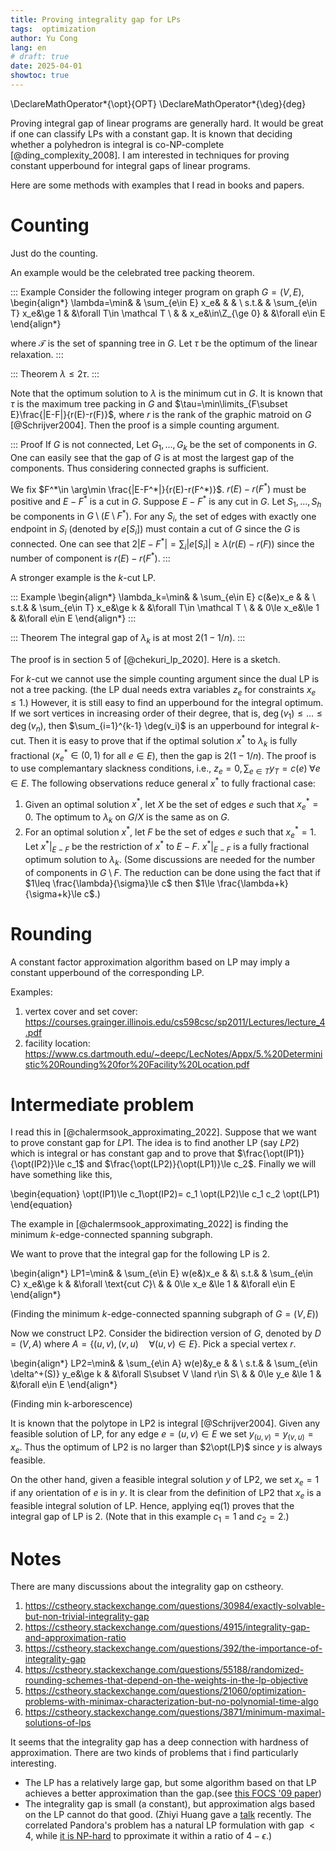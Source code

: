 ```yaml
---
title: Proving integrality gap for LPs
tags:  optimization
author: Yu Cong
lang: en
# draft: true
date: 2025-04-01
showtoc: true
---
```


\DeclareMathOperator*{\opt}{OPT}
\DeclareMathOperator*{\deg}{deg}

Proving integral gap of linear programs are generally hard. It would be great if one can classify LPs with a constant gap. It is known that deciding whether a polyhedron is integral is co-NP-complete [@ding_complexity_2008]. 
I am interested in techniques for proving constant upperbound for integral gaps of linear programs.

Here are some methods with examples that I read in books and papers.

# Counting

Just do the counting.

An example would be the celebrated tree packing theorem.

::: Example
Consider the following integer program on graph $G=(V,E)$,
\begin{align*}
\lambda=\min&   &  \sum_{e\in E} x_e&       &   & \\
s.t.&           &  \sum_{e\in T} x_e&\ge 1  &   &\forall T\in \mathcal T \\
 &              &  x_e&\in\Z_{\ge 0}        &   &\forall e\in E
\end{align*}

where $\mathcal T$ is the set of spanning tree in $G$.
Let $\tau$ be the optimum of the linear relaxation.
:::

::: Theorem
$\lambda \le 2 \tau$.
:::

Note that the optimum solution to $\lambda$ is the minimum cut in $G$.
It is known that $\tau$ is the maximum tree packing in $G$ and $\tau=\min\limits_{F\subset E}\frac{|E-F|}{r(E)-r(F)}$, where $r$ is the rank of the graphic matroid on $G$ [@Schrijver2004].
Then the proof is a simple counting argument.

::: Proof
If $G$ is not connected, Let $G_1,...,G_k$ be the set of components in $G$. One can easily see that the gap of $G$ is at most the largest gap of the components. Thus considering connected graphs is sufficient.

We fix $F^*\in \arg\min \frac{|E-F^*|}{r(E)-r(F^*)}$. $r(E)-r(F^*)$ must be positive and $E-F^*$ is a cut in $G$. Suppose $E-F^*$ is any cut in $G$. Let $S_1,...,S_h$ be components in $G\setminus (E\setminus F^*)$. For any $S_i$, the set of edges with exactly one endpoint in $S_i$ (denoted by $e[S_i]$) must contain a cut of $G$ since the $G$ is connected. One can see that $2|E-F^*|=\sum_i |e[S_i]|\ge \lambda (r(E)-r(F))$ since the number of component is $r(E)-r(F^*)$.
:::

A stronger example is the $k$-cut LP.

::: Example
\begin{align*}
\lambda_k=\min&   &  \sum_{e\in E} c(&e)x_e       &   & \\
s.t.&             &  \sum_{e\in T} x_e&\ge k  &   &\forall T\in \mathcal T \\
 &                &  0\le x_e&\le 1        &   &\forall e\in E
\end{align*}
:::

::: Theorem
The integral gap of $\lambda_k$ is at most $2(1-1/n)$.
:::

The proof is in section 5 of [@chekuri_lp_2020]. Here is a sketch.

For $k$-cut we cannot use the simple counting argument since the dual LP is not a tree packing. (the LP dual needs extra variables $z_e$ for constraints $x_e\le 1$.) However, it is still easy to find an upperbound for the integral optimum. If we sort vertices in increasing order of their degree, that is, $\deg(v_1)\le \dots \le \deg(v_n)$, then $\sum_{i=1}^{k-1} \deg(v_i)$ is an upperbound for integral $k$-cut. Then it is easy to prove that if the optimal solution $x^*$ to $\lambda_k$ is fully fractional ($x_e^*\in (0,1)$ for all $e\in E$), then the gap is $2(1-1/n)$. The proof is to use complemantary slackness conditions, i.e., $z_e=0,\sum_{e\in T}y_T=c(e)\;\forall e\in E$. The following observations reduce general $x^*$ to fully fractional case:

1. Given an optimal solution $x^*$, let $X$ be the set of edges $e$ such that $x_e^*=0$. The optimum to $\lambda_k$ on $G/X$ is the same as on $G$.
2. For an optimal solution $x^*$, let $F$ be the set of edges $e$ such that $x_e^*=1$. Let $x^*|_{E-F}$ be the restriction of $x^*$ to $E-F$. $x^*|_{E-F}$ is a fully fractional optimum solution to $\lambda_k$. (Some discussions are needed for the number of components in $G\setminus F$. The reduction can be done using the fact that if $1\leq \frac{\lambda}{\sigma}\le c$ then $1\le \frac{\lambda+k}{\sigma+k}\le c$.)

# Rounding

A constant factor approximation algorithm based on LP may imply a constant upperbound of the corresponding LP.

Examples:

1. vertex cover and set cover: <https://courses.grainger.illinois.edu/cs598csc/sp2011/Lectures/lecture_4.pdf>
2. facility location: <https://www.cs.dartmouth.edu/~deepc/LecNotes/Appx/5.%20Deterministic%20Rounding%20for%20Facility%20Location.pdf>


# Intermediate problem

I read this in [@chalermsook_approximating_2022]. Suppose that we want to prove constant gap for $LP1$. The idea is to find another LP (say $LP2$) which is integral or has constant gap and to prove that $\frac{\opt(IP1)}{\opt(IP2)}\le c_1$ and $\frac{\opt(LP2)}{\opt(LP1)}\le c_2$. Finally we will have something like this,

\begin{equation}
\opt(IP1)\le c_1\opt(IP2)= c_1 \opt(LP2)\le c_1 c_2 \opt(LP1)
\end{equation}

The example in [@chalermsook_approximating_2022] is finding the minimum $k$-edge-connected spanning subgraph.


We want to prove that the integral gap for the following LP is 2.

\begin{align*}
LP1=\min&   & \sum_{e\in E} w(e&)x_e    & &\\
s.t.&       & \sum_{e\in C} x_e&\ge k    & &\forall \text{cut $C$}\\
&           &  0\le x_e &\le 1    & &\forall e\in E
\end{align*}

(Finding the minimum $k$-edge-connected spanning subgraph of $G=(V,E)$)

Now we construct LP2. Consider the bidirection version of $G$, denoted by $D=(V,A)$ where $A=\{(u,v),(v,u) \quad \forall (u,v)\in E\}$. Pick a special vertex $r$.

\begin{align*}
LP2=\min&   & \sum_{e\in A} w(e)&y_e            & & \\
s.t.&       & \sum_{e\in \delta^+(S)} y_e&\ge k & &\forall S\subset V \land r\in S\\
 &          & 0\le y_e &\le 1                   &  &\forall e\in E
\end{align*}

(Finding min k-arborescence)

It is known that the polytope in LP2 is integral [@Schrijver2004]. Given any feasible solution of LP, for any edge $e=(u,v)\in E$ we set $y_{(u,v)}=y_{(v,u)}=x_e$. Thus the optimum of LP2 is no larger than $2\opt(LP)$ since $y$ is always feasible.

On the other hand, given a feasible integral solution $y$ of LP2, we set $x_e=1$ if any orientation of $e$ is in $y$. It is clear from the definition of LP2 that $x_e$ is a feasible integral solution of LP. Hence, applying eq(1) proves that the integral gap of LP is 2. (Note that in this example $c_1=1$ and $c_2=2$.)

# Notes

There are many discussions about the integrality gap on cstheory.

1. <https://cstheory.stackexchange.com/questions/30984/exactly-solvable-but-non-trivial-integrality-gap>
2. <https://cstheory.stackexchange.com/questions/4915/integrality-gap-and-approximation-ratio>
3. <https://cstheory.stackexchange.com/questions/392/the-importance-of-integrality-gap>
4. <https://cstheory.stackexchange.com/questions/55188/randomized-rounding-schemes-that-depend-on-the-weights-in-the-lp-objective>
5. <https://cstheory.stackexchange.com/questions/21060/optimization-problems-with-minimax-characterization-but-no-polynomial-time-algo>
6. <https://cstheory.stackexchange.com/questions/3871/minimum-maximal-solutions-of-lps>

It seems that the integrality gap has a deep connection with hardness of approximation. There are two kinds of problems that i find particularly interesting.

- The LP has a relatively large gap, but some algorithm based on that LP achieves a better approximation than the gap.(see [this FOCS '09 paper](http://www.cis.upenn.edu/~sanjeev/postscript/FOCS09_MaxMin.pdf))
- The integrality gap is small (a constant), but approximation algs based on the LP cannot do that good. (Zhiyi Huang gave a [talk](https://tcsuestc.com/2025/06/13/optimal-4-approximation-for-the-correlated-pandoras-problem/) recently. The correlated Pandora's problem has a natural LP formulation with gap $<4$, while [it is NP-hard](https://tetali.math.gatech.edu/PUBLIS/mssc_final.pdf) to pproximate it within a ratio of $4-\epsilon$.)